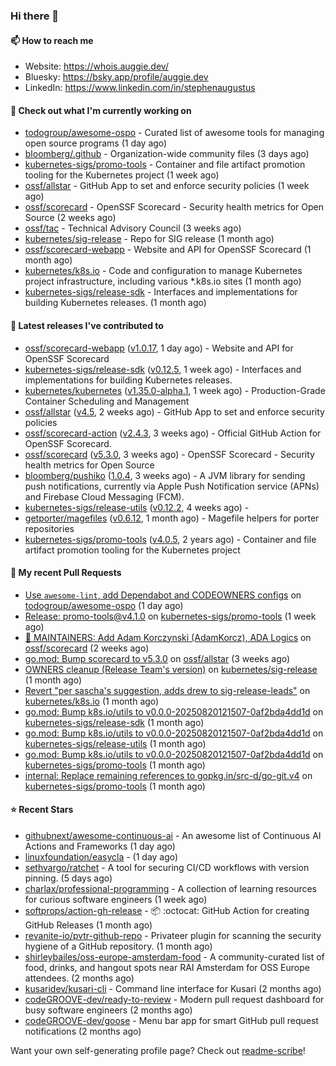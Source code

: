 ### Hi there 👋

#### 📫 How to reach me

- Website: https://whois.auggie.dev/
- Bluesky: https://bsky.app/profile/auggie.dev
- LinkedIn: https://www.linkedin.com/in/stephenaugustus

#### 👷 Check out what I'm currently working on

- [todogroup/awesome-ospo](https://github.com/todogroup/awesome-ospo) - Curated list of awesome tools for managing open source programs (1 day ago)
- [bloomberg/.github](https://github.com/bloomberg/.github) - Organization-wide community files (3 days ago)
- [kubernetes-sigs/promo-tools](https://github.com/kubernetes-sigs/promo-tools) - Container and file artifact promotion tooling for the Kubernetes project (1 week ago)
- [ossf/allstar](https://github.com/ossf/allstar) - GitHub App to set and enforce security policies (1 week ago)
- [ossf/scorecard](https://github.com/ossf/scorecard) - OpenSSF Scorecard - Security health metrics for Open Source (2 weeks ago)
- [ossf/tac](https://github.com/ossf/tac) - Technical Advisory Council (3 weeks ago)
- [kubernetes/sig-release](https://github.com/kubernetes/sig-release) - Repo for SIG release (1 month ago)
- [ossf/scorecard-webapp](https://github.com/ossf/scorecard-webapp) - Website and API for OpenSSF Scorecard (1 month ago)
- [kubernetes/k8s.io](https://github.com/kubernetes/k8s.io) - Code and configuration to manage Kubernetes project infrastructure, including various *.k8s.io sites (1 month ago)
- [kubernetes-sigs/release-sdk](https://github.com/kubernetes-sigs/release-sdk) - Interfaces and implementations for building Kubernetes releases. (1 month ago)

#### 🔭 Latest releases I've contributed to

- [ossf/scorecard-webapp](https://github.com/ossf/scorecard-webapp) ([v1.0.17](https://github.com/ossf/scorecard-webapp/releases/tag/v1.0.17), 1 day ago) - Website and API for OpenSSF Scorecard
- [kubernetes-sigs/release-sdk](https://github.com/kubernetes-sigs/release-sdk) ([v0.12.5](https://github.com/kubernetes-sigs/release-sdk/releases/tag/v0.12.5), 1 week ago) - Interfaces and implementations for building Kubernetes releases.
- [kubernetes/kubernetes](https://github.com/kubernetes/kubernetes) ([v1.35.0-alpha.1](https://github.com/kubernetes/kubernetes/releases/tag/v1.35.0-alpha.1), 1 week ago) - Production-Grade Container Scheduling and Management
- [ossf/allstar](https://github.com/ossf/allstar) ([v4.5](https://github.com/ossf/allstar/releases/tag/v4.5), 2 weeks ago) - GitHub App to set and enforce security policies
- [ossf/scorecard-action](https://github.com/ossf/scorecard-action) ([v2.4.3](https://github.com/ossf/scorecard-action/releases/tag/v2.4.3), 3 weeks ago) - Official GitHub Action for OpenSSF Scorecard.
- [ossf/scorecard](https://github.com/ossf/scorecard) ([v5.3.0](https://github.com/ossf/scorecard/releases/tag/v5.3.0), 3 weeks ago) - OpenSSF Scorecard - Security health metrics for Open Source
- [bloomberg/pushiko](https://github.com/bloomberg/pushiko) ([1.0.4](https://github.com/bloomberg/pushiko/releases/tag/1.0.4), 3 weeks ago) - A JVM library for sending push notifications, currently via Apple Push Notification service (APNs) and Firebase Cloud Messaging (FCM).
- [kubernetes-sigs/release-utils](https://github.com/kubernetes-sigs/release-utils) ([v0.12.2](https://github.com/kubernetes-sigs/release-utils/releases/tag/v0.12.2), 4 weeks ago) - 
- [getporter/magefiles](https://github.com/getporter/magefiles) ([v0.6.12](https://github.com/getporter/magefiles/releases/tag/v0.6.12), 1 month ago) - Magefile helpers for porter repositories
- [kubernetes-sigs/promo-tools](https://github.com/kubernetes-sigs/promo-tools) ([v4.0.5](https://github.com/kubernetes-sigs/promo-tools/releases/tag/v4.0.5), 2 years ago) - Container and file artifact promotion tooling for the Kubernetes project

#### 🔨 My recent Pull Requests

- [Use `awesome-lint`, add Dependabot and CODEOWNERS configs](https://github.com/todogroup/awesome-ospo/pull/76) on [todogroup/awesome-ospo](https://github.com/todogroup/awesome-ospo) (1 day ago)
- [Release: promo-tools@v4.1.0](https://github.com/kubernetes-sigs/promo-tools/pull/1633) on [kubernetes-sigs/promo-tools](https://github.com/kubernetes-sigs/promo-tools) (1 week ago)
- [:seedling: MAINTAINERS: Add Adam Korczynski (AdamKorcz), ADA Logics](https://github.com/ossf/scorecard/pull/4808) on [ossf/scorecard](https://github.com/ossf/scorecard) (2 weeks ago)
- [go.mod: Bump scorecard to v5.3.0](https://github.com/ossf/allstar/pull/740) on [ossf/allstar](https://github.com/ossf/allstar) (3 weeks ago)
- [OWNERS cleanup (Release Team&#39;s version)](https://github.com/kubernetes/sig-release/pull/2865) on [kubernetes/sig-release](https://github.com/kubernetes/sig-release) (1 month ago)
- [Revert &#34;per sascha&#39;s suggestion, adds drew to sig-release-leads&#34;](https://github.com/kubernetes/k8s.io/pull/8503) on [kubernetes/k8s.io](https://github.com/kubernetes/k8s.io) (1 month ago)
- [go.mod: Bump k8s.io/utils to v0.0.0-20250820121507-0af2bda4dd1d](https://github.com/kubernetes-sigs/release-sdk/pull/470) on [kubernetes-sigs/release-sdk](https://github.com/kubernetes-sigs/release-sdk) (1 month ago)
- [go.mod: Bump k8s.io/utils to v0.0.0-20250820121507-0af2bda4dd1d](https://github.com/kubernetes-sigs/release-utils/pull/147) on [kubernetes-sigs/release-utils](https://github.com/kubernetes-sigs/release-utils) (1 month ago)
- [go.mod: Bump k8s.io/utils to v0.0.0-20250820121507-0af2bda4dd1d](https://github.com/kubernetes-sigs/promo-tools/pull/1607) on [kubernetes-sigs/promo-tools](https://github.com/kubernetes-sigs/promo-tools) (1 month ago)
- [internal: Replace remaining references to gopkg.in/src-d/go-git.v4](https://github.com/kubernetes-sigs/promo-tools/pull/1606) on [kubernetes-sigs/promo-tools](https://github.com/kubernetes-sigs/promo-tools) (1 month ago)

#### ⭐ Recent Stars

- [githubnext/awesome-continuous-ai](https://github.com/githubnext/awesome-continuous-ai) - An awesome list of Continuous AI Actions and Frameworks (1 day ago)
- [linuxfoundation/easycla](https://github.com/linuxfoundation/easycla) -  (1 day ago)
- [sethvargo/ratchet](https://github.com/sethvargo/ratchet) - A tool for securing CI/CD workflows with version pinning. (5 days ago)
- [charlax/professional-programming](https://github.com/charlax/professional-programming) - A collection of learning resources for curious software engineers (1 week ago)
- [softprops/action-gh-release](https://github.com/softprops/action-gh-release) - 📦 :octocat: GitHub Action for creating GitHub Releases (1 month ago)
- [revanite-io/pvtr-github-repo](https://github.com/revanite-io/pvtr-github-repo) - Privateer plugin for scanning the security hygiene of a GitHub repository. (1 month ago)
- [shirleybailes/oss-europe-amsterdam-food](https://github.com/shirleybailes/oss-europe-amsterdam-food) - A community-curated list of food, drinks, and hangout spots near RAI Amsterdam for OSS Europe attendees. (2 months ago)
- [kusaridev/kusari-cli](https://github.com/kusaridev/kusari-cli) - Command line interface for Kusari (2 months ago)
- [codeGROOVE-dev/ready-to-review](https://github.com/codeGROOVE-dev/ready-to-review) - Modern pull request dashboard for busy software engineers (2 months ago)
- [codeGROOVE-dev/goose](https://github.com/codeGROOVE-dev/goose) - Menu bar app for smart GitHub pull request notifications (2 months ago)



Want your own self-generating profile page? Check out [readme-scribe](https://github.com/muesli/readme-scribe)!
